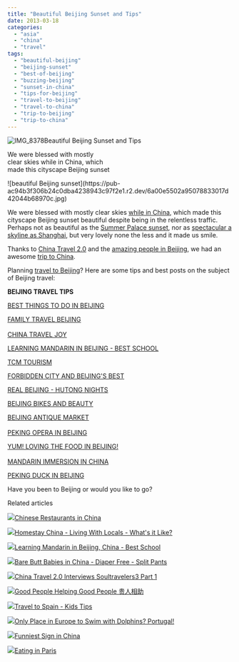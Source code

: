 ```yaml
---
title: "Beautiful Beijing Sunset and Tips"
date: 2013-03-18
categories: 
  - "asia"
  - "china"
  - "travel"
tags: 
  - "beautiful-beijing"
  - "beijing-sunset"
  - "best-of-beijing"
  - "buzzing-beijing"
  - "sunset-in-china"
  - "tips-for-beijing"
  - "travel-to-beijing"
  - "travel-to-china"
  - "trip-to-beijing"
  - "trip-to-china"
---
```


![IMG_8378](https://pub-ac94b3f306b24c0dba4238943c97f2e1.r2.dev/6a00e5502a95078833017ee9782cf0970d.jpg)Beautiful Beijing Sunset and Tips  
  
We were blessed with mostly  
clear skies while in China, which  
made this cityscape Beijing sunset

<!--more--> ![beautiful Beijing sunset](https://pub-ac94b3f306b24c0dba4238943c97f2e1.r2.dev/6a00e5502a95078833017d42044b68970c.jpg)  
  
We were blessed with mostly clear skies [while in China](http://soultravelers3new.local/2012/12/china-family-vacation-beauty-love-joy-.html "china family vacation"), which made this cityscape Beijing sunset beautiful despite being in the relentless traffic. Perhaps not as beautiful as the [Summer Palace sunset](http://soultravelers3new.local/2012/11/-summer-palace-sunset-in-beijing-china.html "SUMMER PALACE SUNSET"), nor as [spectacular a skyline as Shanghai](http://soultravelers3new.local/2012/12/shanghai-skyline-worlds-best-.html "shanghai world's best skyline"), but very lovely none the less and it made us smile.  
  
Thanks to [China Travel 2.0](http://www.chinatravel20.com/ "china travel 2.0") and the [amazing people in Beijing](http://soultravelers3new.local/2013/01/best-homestay-living-with-a-family-in-china.html "amazing homestay beijing"), we had an awesome [trip to China](http://soultravelers3new.local/2012/11/visiting-china-and-dragons.html "trip to China").  
  
Planning [travel to Beijing](http://soultravelers3new.local/2012/11/china-travel-in-the-autumn.html "travel to China")? Here are some tips and best posts on the subject of Beijing travel:  
  
**BEIJING TRAVEL TIPS**  
  
[BEST THINGS TO DO IN BEIJING](http://soultravelers3new.local/2013/01/best-things-to-do-in-beijing-china-.html "BEST THINGS TO DO IN BEIJING")  
  
[FAMILY TRAVEL BEIJING](http://soultravelers3new.local/2012/12/family-travel-beijing-tiananmen-square.html "FAMILY TRAVEL BEIJING")  
[  
CHINA TRAVEL JOY](http://soultravelers3new.local/2012/11/babies-in-beijing-china-travel-joy.html "china travel joy -babies")  
  
[LEARNING MANDARIN IN BEIJING - BEST SCHOOL](http://soultravelers3new.local/2013/01/learning-mandarin-in-beijing-china-best-school.html "learning mandarin in Beijing best school")  
  
[TCM TOURISM](http://soultravelers3new.local/2012/12/confusius-temple-in-beijing-and-tcm-tourism.html "tcm tourism")  
  
[FORBIDDEN CITY AND BEIJING'S BEST](http://soultravelers3new.local/2012/11/forbidden-city-and-beijings-best.html "forbidden city and beijing's best")  
  
[REAL BEIJING - HUTONG NIGHTS](http://soultravelers3new.local/2012/11/real-beijing-hutong-nights.html "real beijing hutong nights")  
  
[BEIJING BIKES AND BEAUTY](http://soultravelers3new.local/2012/11/beijing-bikes-and-beauty.html "beijing bikes")  
  
[BEIJING ANTIQUE MARKET](http://soultravelers3new.local/2012/11/panjiayuan-antique-market-beijing-best-gifts.html "beijing antique market")  
[  
PEKING OPERA IN BEIJING](http://soultravelers3new.local/2012/12/china-travel-peking-opera.html "peking opera")  
  
[YUM! LOVING THE FOOD IN BEIJING!](http://soultravelers3new.local/2012/11/yum-loving-the-food-in-beijing.html "YUM! LOVING THE FOOD IN BEIJING")  
[  
MANDARIN IMMERSION IN CHINA](http://soultravelers3new.local/2012/11/mandarin-immersion-in-china.html "mandarin immersion china")  
  
[PEKING DUCK IN BEIJING](http://soultravelers3new.local/2012/11/peking-duck-in-beijing.html "peking duck in Beijing")  
  
Have you been to Beijing or would you like to go?  
  

Related articles

[![](http://i.zemanta.com/139596463_80_80.jpg)](http://soultravelers3new.local/2013/01/chinese-restaurants-in-china-.html)[Chinese Restaurants in China](http://soultravelers3new.local/2013/01/chinese-restaurants-in-china-.html)

[![](http://i.zemanta.com/140387542_80_80.jpg)](http://soultravelers3new.local/2013/01/homestay-china-living-with-locals-whats-it-like-.html)[Homestay China - Living With Locals - What's it Like?](http://soultravelers3new.local/2013/01/homestay-china-living-with-locals-whats-it-like-.html)

[![](http://i.zemanta.com/141410675_80_80.jpg)](http://soultravelers3new.local/2013/01/learning-mandarin-in-beijing-china-best-school.html)[Learning Mandarin in Beijing, China - Best School](http://soultravelers3new.local/2013/01/learning-mandarin-in-beijing-china-best-school.html)

[![](http://i.zemanta.com/139881382_80_80.jpg)](http://soultravelers3new.local/2013/01/bare-butt-babies-in-china-diaper-free-split-pants.html)[Bare Butt Babies in China - Diaper Free - Split Pants](http://soultravelers3new.local/2013/01/bare-butt-babies-in-china-diaper-free-split-pants.html)

[![](http://i.zemanta.com/144788388_80_80.jpg)](http://soultravelers3new.local/2013/02/china-travel-20-interviews-soultravelers3-part-1.html)[China Travel 2.0 Interviews Soultravelers3 Part 1](http://soultravelers3new.local/2013/02/china-travel-20-interviews-soultravelers3-part-1.html)

[![](http://i.zemanta.com/150504293_80_80.jpg)](http://soultravelers3new.local/2013/03/good-people-helping-good-people-%E8%B4%B5%E4%BA%BA%E7%9B%B8%E5%8A%A9.html)[Good People Helping Good People 贵人相助](http://soultravelers3new.local/2013/03/good-people-helping-good-people-%E8%B4%B5%E4%BA%BA%E7%9B%B8%E5%8A%A9.html)

[![](http://i.zemanta.com/141156810_80_80.jpg)](http://soultravelers3new.local/2013/01/travel-to-spain-kids-tips.html)[Travel to Spain - Kids Tips](http://soultravelers3new.local/2013/01/travel-to-spain-kids-tips.html)

[![](http://i.zemanta.com/143144879_80_80.jpg)](http://soultravelers3new.local/2013/02/only-place-in-europe-to-swim-with-dolphins-portugal.html)[Only Place in Europe to Swim with Dolphins? Portugal!](http://soultravelers3new.local/2013/02/only-place-in-europe-to-swim-with-dolphins-portugal.html)

[![](http://i.zemanta.com/142234941_80_80.jpg)](http://soultravelers3new.local/2013/02/funniest-sign-in-china.html)[Funniest Sign in China](http://soultravelers3new.local/2013/02/funniest-sign-in-china.html)

[![](http://i.zemanta.com/147811338_80_80.jpg)](http://soultravelers3new.local/2013/02/eating-in-paris.html)[Eating in Paris](http://soultravelers3new.local/2013/02/eating-in-paris.html)
